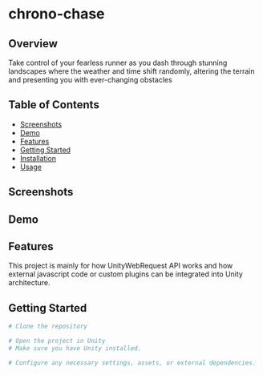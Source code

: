 # chrono-chase

## Overview
Take control of your fearless runner as you dash through stunning landscapes where the weather and time shift randomly, altering the terrain and presenting you with ever-changing obstacles

## Table of Contents
- [Screenshots](#screenshots)
- [Demo](#demo)
- [Features](#features)
- [Getting Started](#getting-started)
- [Installation](#installation)
- [Usage](#usage)

## Screenshots

## Demo

## Features
This project is mainly for how UnityWebRequest API works and how external javascript code or custom plugins can be integrated into Unity architecture.

## Getting Started

```bash
# Clone the repository

# Open the project in Unity
# Make sure you have Unity installed.

# Configure any necessary settings, assets, or external dependencies.
